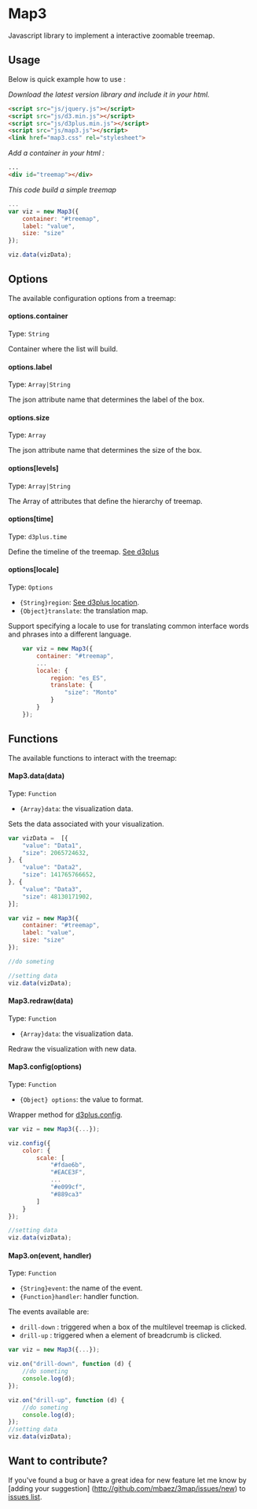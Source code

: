 # Map3
Javascript library to implement a interactive zoomable treemap.


## Usage
Below is quick example how to use :

*Download the latest version library and include it in your html.*

```html
<script src="js/jquery.js"></script>
<script src="js/d3.min.js"></script>
<script src="js/d3plus.min.js"></script>
<script src="js/map3.js"></script>
<link href="map3.css" rel="stylesheet">

```

*Add a container in your html :*

```html
...
<div id="treemap"></div>
```

*This code build a simple treemap*
```javascript
...
var viz = new Map3({
    container: "#treemap",
    label: "value",
    size: "size"
});

viz.data(vizData);
```


## Options
The available configuration options from a treemap:

#### options.container
Type: `String`

Container where the list will build. 


#### options.label
Type: `Array|String`

The json attribute name that determines the label of the box.

#### options.size
Type: `Array`

The json attribute name that determines the size of the box.

#### options[levels]
Type: `Array|String`

The Array of attributes that define the hierarchy of treemap.

#### options[time]
Type: `d3plus.time`

Define the timeline of the treemap. [See d3plus](https://github.com/alexandersimoes/d3plus/wiki/Visualizations#time-false--string--function--object-)

#### options[locale]
Type: `Options`

* `{String}region`:  [See d3plus location](https://github.com/alexandersimoes/d3plus/wiki/Localization).
* `{Object}translate`: the translation map.
        
Support specifying a locale to use for translating common interface words and phrases into a different language.


```javascript
    var viz = new Map3({
        container: "#treemap",
        ...
        locale: {
            region: "es_ES",
            translate: {
                "size": "Monto"
            }
        }
    });
```

## Functions
The available functions to interact with the treemap:

#### Map3.data(data)
Type: `Function`
* `{Array}data`: the visualization data.

Sets the data associated with your visualization.

```javascript
var vizData =  [{
    "value": "Data1",
    "size": 2065724632,
}, {
    "value": "Data2",
    "size": 141765766652,
}, {
    "value": "Data3",
    "size": 48130171902,
}];

var viz = new Map3({
    container: "#treemap",
    label: "value",
    size: "size"
});

//do someting

//setting data
viz.data(vizData);
```
#### Map3.redraw(data)
Type: `Function`
* `{Array}data`: the visualization data.

Redraw the visualization with new data.

#### Map3.config(options)
Type: `Function`

* `{Object} options`: the value to format.

Wrapper method for [d3plus.config](https://github.com/alexandersimoes/d3plus/wiki/Visualizations#config-object-).

```javascript
var viz = new Map3({...});

viz.config({
    color: {
        scale: [
            "#fdae6b",
            "#EACE3F",
            ...
            "#e099cf",
            "#889ca3"
        ]
    }
});

//setting data
viz.data(vizData);
```

#### Map3.on(event, handler)
Type: `Function`

* `{String}event`: the name of the event.
* `{Function}handler`: handler function.

The events available are:

* `drill-down` : triggered when a box of the multilevel treemap is clicked.
* `drill-up` : triggered when a element of breadcrumb is clicked.

```javascript 
var viz = new Map3({...});

viz.on("drill-down", function (d) {
    //do someting
    console.log(d);
});

viz.on("drill-up", function (d) {
    //do someting
    console.log(d);
});
//setting data
viz.data(vizData);
```

## Want to contribute?

If you've found a bug or have a great idea for new feature let me know by [adding your suggestion]
(http://github.com/mbaez/3map/issues/new) to [issues list](https://github.com/mbaez/3map/issues).
